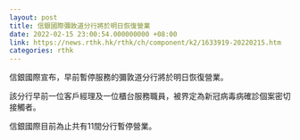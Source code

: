 ```yaml
---
layout: post
title: 信銀國際彌敦道分行將於明日恢復營業
date: 2022-02-15 23:00:54.000000000 +08:00
link: https://news.rthk.hk/rthk/ch/component/k2/1633919-20220215.htm
categories: rthk
---
```


信銀國際宣布，早前暫停服務的彌敦道分行將於明日恢復營業。

該分行早前一位客戶經理及一位櫃台服務職員，被界定為新冠病毒病確診個案密切接觸者。

信銀國際目前為止共有11間分行暫停營業。
